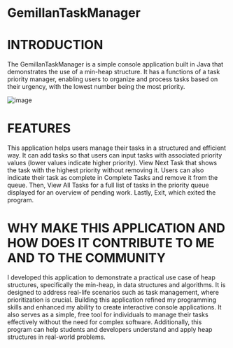 # GemillanTaskManager
# INTRODUCTION
The GemillanTaskManager is a simple console application built in Java that demonstrates the use of a min-heap structure. It has a functions of a task priority manager, enabling users to organize and process tasks based on their urgency, with the lowest number being the most priority.

![image](https://github.com/user-attachments/assets/c9f82fc7-e1e0-4f8a-be0a-9ee0a57b1f40)

# FEATURES

This application helps users manage their tasks in a structured and efficient way. It can add tasks so that users can input tasks with associated priority values (lower values indicate higher priority). View Next Task that shows the task with the highest priority without removing it. Users can also indicate their task as complete in Complete Tasks and remove it from the queue.
Then, View All Tasks for a full list of tasks in the priority queue displayed for an overview of pending work. Lastly, Exit, which exited the program.

# WHY MAKE THIS APPLICATION AND HOW DOES IT CONTRIBUTE TO ME AND TO THE COMMUNITY

I developed this application to demonstrate a practical use case of heap structures, specifically the min-heap, in data structures and algorithms. It is designed to address real-life scenarios such as task management, where prioritization is crucial. Building this application refined my programming skills and enhanced my ability to create interactive console applications. It also serves as a simple, free tool for individuals to manage their tasks effectively without the need for complex software. Additionally, this program can help students and developers understand and apply heap structures in real-world problems.
